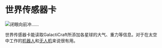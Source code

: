 # 世界传感器卡

![闭眼向前冲……](oredict:opencomputers:worldSensorCard)

世界传感器卡能读取GalactiCraft所添加各星球的大气、重力等信息。对于在太空中工作的[机器人](../block/robot.md)和[无人机](drone.md)来说很有用。
